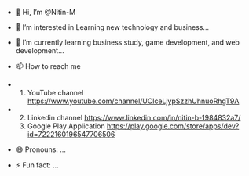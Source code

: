 - 👋 Hi, I’m @Nitin-M
- 👀 I’m interested in Learning new technology and business...
- 🌱 I’m currently learning business study, game development, and web development...
- 📫 How to reach me
-   1) YouTube channel https://www.youtube.com/channel/UClceLjypSzzhUhnuoRhgT9A
-   2) Linkedin channel https://www.linkedin.com/in/nitin-b-1984832a7/
    3) Google Play Application https://play.google.com/store/apps/dev?id=7222160196547706506

- 😄 Pronouns: ...
- ⚡ Fun fact: ...

<!---
Nitin-M-1/Nitin-M-1 is a ✨ special ✨ repository because its `README.md` (this file) appears on your GitHub profile.
You can click the Preview link to take a look at your changes.
--->
